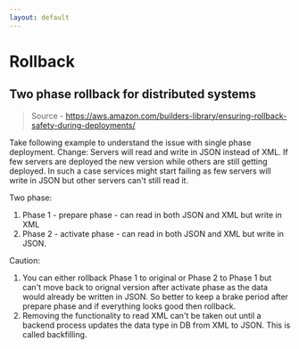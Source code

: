 ```yaml
---
layout: default
---
```

# Rollback

## Two phase rollback for distributed systems

> Source - https://aws.amazon.com/builders-library/ensuring-rollback-safety-during-deployments/

Take following example to understand the issue with single phase deployment. Change: Servers will read and write in JSON instead of XML. If few servers are deployed the new version while others are still getting deployed. In such a case services might start failing as few servers will write in JSON but other servers can't still read it.

Two phase:

1. Phase 1 - prepare phase - can read in both JSON and XML but write in XML
2. Phase 2 - activate phase - can read in both JSON and XML but write in JSON.

Caution:

1. You can either rollback Phase 1 to original or Phase 2 to Phase 1 but can't move back to orignal version after activate phase as the data would already be written in JSON. So better to keep a brake period after prepare phase and if everything looks good then rollback.
2. Removing the functionality to read XML can't be taken out until a backend process updates the data type in DB from XML to JSON. This is called backfilling.
